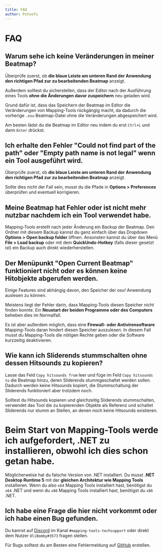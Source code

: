 ```yaml
---
title: FAQ
author: Potoofu
---
```


# FAQ

## Warum sehe ich keine Veränderungen in meiner Beatmap?

Überprüfe zuerst, ob **die blaue Leiste am unteren Rand der Anwendung den richtigen Pfad zur zu bearbeitenden Beatmap** anzeigt.

Außerdem solltest du sicherstellen, dass der Editor nach der Ausführung eines Tools **ohne die Änderungen davor zuspeichern** neu geladen wird. 

Grund dafür ist, dass das Speichern der Beatmap im Editor die Veränderungen von Mapping-Tools rückgängig macht, da dadurch die vorherige `.osu` Beatmap-Datei ohne die Veränderungen abgespeichert wird.

Am besten lädst du die Beatmap im Editor neu indem du erst `Ctrl+L` und dann `Enter` drückst.

## Ich erhalte den Fehler "Could not find part of the path" oder "Empty path name is not legal" wenn ein Tool ausgeführt wird.

Überprüfe zuerst, ob **die blaue Leiste am unteren Rand der Anwendung den richtigen Pfad zur zu bearbeitenden Beatmap** anzeigt.

Sollte dies nicht der Fall sein, musst du die Pfade in **Options > Preferences** überprüfen und eventuell korrigieren.

## Meine Beatmap hat Fehler oder ist nicht mehr nutzbar nachdem ich ein Tool verwendet habe.

Mapping-Tools erstellt nach jeder Änderung ein Backup der Beatmap. Den Ordner mit diesem Backup kannst du ganz einfach über das Dropdown **Options > Open backup folder** öffnen. Ansonsten kannst du über das Menü **File > Load backup** oder mit dem **QuickUndo-Hotkey** (falls dieser gesetzt ist) ein Backup auch direkt wiederherstellen.

## Der Menüpunkt "Open Current Beatmap" funktioniert nicht oder es können keine Hitobjekte abgerufen werden.

Einige Features sind abhängig davon, den Speicher der _osu!_ Anwendung auslesen zu können. 

Meistens liegt der Fehler darin, dass Mapping-Tools diesen Speicher nicht finden konnte. Ein **Neustart der beiden Programme oder des Computers** beheben dies im Normalfall.

Es ist aber außerdem möglich, dass eine **Firewall- oder Antivirensoftware** Mapping-Tools daran hindert diesen Speicher auszulesen. In diesem Fall musst du Mapping-Tools die nötigen Rechte geben oder die Software kurzzeitig deaktivieren.

## Wie kann ich Sliderends stummschalten ohne dessen Hitsounds zu kopieren?

Lasse das Feld `Copy hitsounds from` leer und füge im Feld `Copy hitsounds to` die Beatmap hinzu, deren Sliderends stummgeschaltet werden sollen. Dadurch werden keine Hitsounds kopiert, die Stummschaltung der Sliderends funktioniert aber trotzdem noch.

Solltest du Hitsounds kopieren und gleichzeitig Sliderends stummschalten, verwendet das Tool die zu kopierenden Objekte als Referenz und schaltet Sliderends nur stumm an Stellen, an denen noch keine Hitsounds existieren.

# Beim Start von Mapping-Tools werde ich aufgefordert, .NET zu installieren, obwohl ich dies schon getan habe.

Möglicherweise hat du falsche Version von .NET installiert. Du musst **.NET Desktop Runtime 5** mit der **gleichen Architektur wie Mapping Tools** installieren. Wenn du also `x64` Mapping Tools installiert hast, benötigst du `x64` .NET und wenn du `x86` Mapping Tools installiert hast, benötigst du `x86` .NET. 

## Ich habe eine Frage die hier nicht vorkommt oder ich habe einen Bug gefunden.

Du kannst auf [Discord](https://discord.gg/YfjKN2yjQV) im Kanal `#mapping-tools-techsupport` oder direkt dem Nutzer `OliBomby#3573` fragen stellen.

Für Bugs solltest du am Besten eine Fehlermeldung auf [GitHub](https://github.com/OliBomby/Mapping_Tools/issues) erstellen.